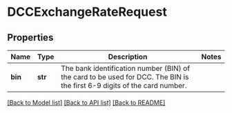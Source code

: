 # DCCExchangeRateRequest

## Properties
Name | Type | Description | Notes
------------ | ------------- | ------------- | -------------
**bin** | **str** | The bank identification number (BIN) of the card to be used for DCC. The BIN is the first 6-9 digits of the card number. | 

[[Back to Model list]](../README.md#documentation-for-models) [[Back to API list]](../README.md#documentation-for-api-endpoints) [[Back to README]](../README.md)


